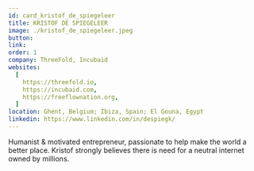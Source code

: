 ```yaml
---
id: card_kristof_de_spiegeleer
title: KRISTOF DE SPIEGELEER
image: ./kristof_de_spiegeleer.jpeg
button:
link:
order: 1
company: ThreeFold, Incubaid
websites:
  [
    https://threefold.io,
    https://incubaid.com,
    https://freeflownation.org,
  ]
location: Ghent, Belgium; Ibiza, Spain; El Gouna, Egypt
linkedin: https://www.linkedin.com/in/despiegk/
---
```


Humanist & motivated entrepreneur, passionate to help make the world a better place. Kristof strongly believes there is need for a neutral internet owned by millions.
